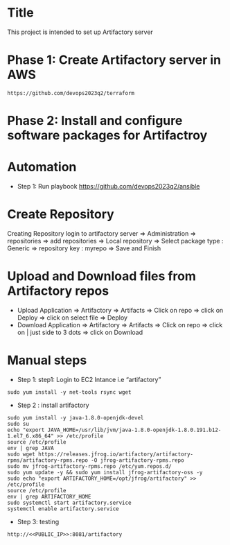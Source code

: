 # Title
This project is intended to set up Artifactory server

# Phase 1: Create Artifactory server in AWS

    https://github.com/devops2023q2/terraform

# Phase 2: Install and configure software packages for Artifactroy

# Automation 
* Step 1: Run playbook
https://github.com/devops2023q2/ansible


# Create Repository
Creating Repository login to artifactory server => Administration => repositories => add repositories => Local repository => Select package type : Generic => repository key : myrepo => Save and Finish

# Upload and Download files from Artifactory repos
* Upload
Application => Artifactory => Artifacts => Click on repo => click on Deploy => click on select file => Deploy
* Download
Application => Artifactory => Artifacts => Click on repo => click on | just side to 3 dots  => click on Download 

# Manual steps
* Step 1: step1: Login to EC2 Intance i.e “artifactory”
```
sudo yum install -y net-tools rsync wget
```
 * Step 2 : install artifactory 
```
sudo yum install -y java-1.8.0-openjdk-devel 
sudo su 
echo "export JAVA_HOME=/usr/lib/jvm/java-1.8.0-openjdk-1.8.0.191.b12-1.el7_6.x86_64" >> /etc/profile 
source /etc/profile 
env | grep JAVA 
sudo wget https://releases.jfrog.io/artifactory/artifactory-rpms/artifactory-rpms.repo -O jfrog-artifactory-rpms.repo 
sudo mv jfrog-artifactory-rpms.repo /etc/yum.repos.d/ 
sudo yum update -y && sudo yum install jfrog-artifactory-oss -y 
sudo echo "export ARTIFACTORY_HOME=/opt/jfrog/artifactory" >> /etc/profile 
source /etc/profile 
env | grep ARTIFACTORY_HOME
sudo systemctl start artifactory.service 
systemctl enable artifactory.service
```

* Step 3: testing
```
http://<<PUBLIC_IP>>:8081/artifactory
```
